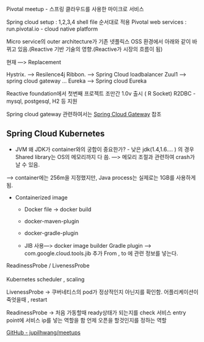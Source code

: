 Pivotal meetup - 스프링 클라우드를 사용한 마이크로 서비스

Spring cloud setup :  1,2,3,4 shell file 순서대로 적용 
Pivotal web services : run.pivotal.io - cloud native platform 

Micro service의 outer architecture가 기존 넷플릭스 OSS 환경에서 아래와 같이 바뀌고 있음.(Reactive 기반 기술의 영향.(Reactive가 시장의 흐름이 됨)

현재 —> Replacement

Hystrix. —> Resilence4j 
Ribbon. —> Spring Cloud loadbalancer
Zuul1 —> spring cloud gateway …
Eureka —> Spring cloud Eureka


Reactive foundation에서 첫번째 프로젝트 조만간 1.0v 출시 ( R Socket)
R2DBC - mysql, postgesql, H2 등 지원

Spring cloud gateway 관련하여서는  [Spring Cloud Gateway](https://cloud.spring.io/spring-cloud-gateway/reference/html/) 찹조



## Spring Cloud Kubernetes
* JVM
왜 JDK가 container와의 궁합이 중요한가? - 
낮은 jdk(1.4,1.6…. ) 의 경우
Shared library는 OS의 메모리까지 다 씀. —> 메모리 조절과 관련하여 crash가 날 수 있음.

—> container에는 256m을 지정했지만, Java process는 실제로는 1GB를 사용하게 됨.

* Containerized image
    * Docker file -> docker build 
    * docker-maven-plugin
    * docker-gradle-plugin

    * JIB 사용—> docker image builder
    Gradle plugin —> com.google.cloud.tools.jib 추가
From , to 에 관련 정보를 넣는다.

ReadinessProbe / LivenessProbe
    
#### 
Kubernetes scheduler , scaling

LivenessProbe -> 쿠버네티스의 pod가 정상적인지 아닌지를 확인함.
어플리케이션이 죽엇을때 , restart

ReadinessProbe -> 처음 가동할때 ready상태가 되는지를 check
서비스 entry point에 서비스 ip를 넣는 역할을 함
언제 오픈을 할것인지를 정하는 역할


[GitHub - jupilhwang/meetups](https://github.com/jupilhwang/meetups)


